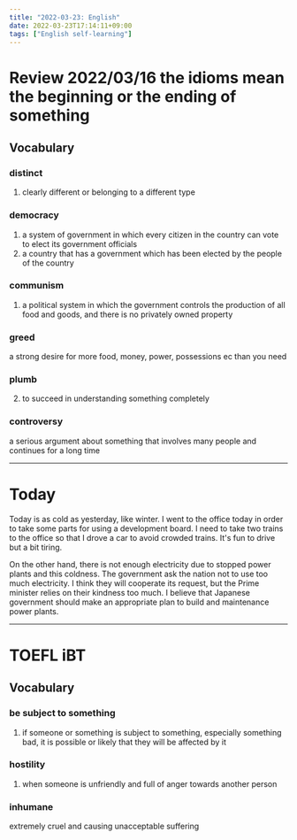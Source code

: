 ```yaml
---
title: "2022-03-23: English"
date: 2022-03-23T17:14:11+09:00
tags: ["English self-learning"]
---
```

# Review 2022/03/16 the idioms mean the beginning or the ending of something

## Vocabulary
### distinct
1. clearly different or belonging to a different type

### democracy
1. a system of government in which every citizen in the country can vote to elect its government officials
2. a country that has a government which has been elected by the people of the country

### communism
1. a political system in which the government controls the production of all food and goods, and there is no privately owned property

### greed
a strong desire for more food, money, power, possessions ec than you need

### plumb
2. to succeed in understanding something completely

### controversy
a serious argument about something that involves many people and continues for a long time

---
# Today
Today is as cold as yesterday, like winter.
I went to the office today in order to take some parts for using a development board.
I need to take two trains to the office so that I drove a car to avoid crowded trains.
It's fun to drive but a bit tiring.

On the other hand, there is not enough electricity due to stopped power plants and this coldness.
The government ask the nation not to use too much electricity.
I think they will cooperate its request, but the Prime minister relies on their kindness too much.
I believe that Japanese government should make an appropriate plan to build and maintenance power plants.

---
# TOEFL iBT
## Vocabulary
### be subject to something
1. if someone or something is subject to something, especially something bad, it is possible or likely that they will be affected by it

### hostility
1. when someone is unfriendly and full of anger towards another person

### inhumane
extremely cruel and causing unacceptable suffering